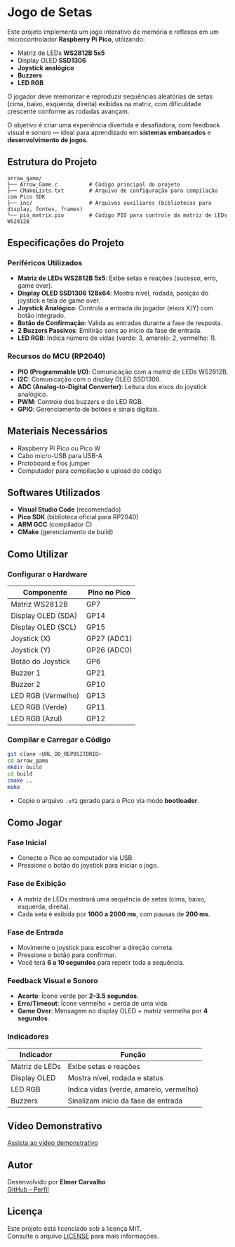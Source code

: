 # Jogo de Setas

Este projeto implementa um jogo interativo de memória e reflexos em um microcontrolador **Raspberry Pi Pico**, utilizando:

- Matriz de LEDs **WS2812B 5x5**
- Display OLED **SSD1306**
- **Joystick analógico**
- **Buzzers**
- **LED RGB**

O jogador deve memorizar e reproduzir sequências aleatórias de setas (cima, baixo, esquerda, direita) exibidas na matriz, com dificuldade crescente conforme as rodadas avançam.

O objetivo é criar uma experiência divertida e desafiadora, com feedback visual e sonoro — ideal para aprendizado em **sistemas embarcados** e **desenvolvimento de jogos**.

## Estrutura do Projeto

```
arrow_game/
├── Arrow_Game.c          # Código principal do projeto
├── CMakeLists.txt        # Arquivo de configuração para compilação com Pico SDK
├── inc/                  # Arquivos auxiliares (bibliotecas para display, fontes, frames)
└── pio_matrix.pio        # Código PIO para controle da matriz de LEDs WS2812B
```

## Especificações do Projeto

### Periféricos Utilizados
- **Matriz de LEDs WS2812B 5x5**: Exibe setas e reações (sucesso, erro, game over).
- **Display OLED SSD1306 128x64**: Mostra nível, rodada, posição do joystick e tela de game over.
- **Joystick Analógico**: Controla a entrada do jogador (eixos X/Y) com botão integrado.
- **Botão de Confirmação**: Valida as entradas durante a fase de resposta.
- **2 Buzzers Passivos**: Emitirão sons ao início da fase de entrada.
- **LED RGB**: Indica número de vidas (verde: 3, amarelo: 2, vermelho: 1).

### Recursos do MCU (RP2040)
- **PIO (Programmable I/O)**: Comunicação com a matriz de LEDs WS2812B.
- **I2C**: Comunicação com o display OLED SSD1306.
- **ADC (Analog-to-Digital Converter)**: Leitura dos eixos do joystick analógico.
- **PWM**: Controle dos buzzers e do LED RGB.
- **GPIO**: Gerenciamento de botões e sinais digitais.

## Materiais Necessários

- Raspberry Pi Pico ou Pico W
- Cabo micro-USB para USB-A
- Protoboard e fios jumper
- Computador para compilação e upload do código

## Softwares Utilizados

- **Visual Studio Code** (recomendado)
- **Pico SDK** (biblioteca oficial para RP2040)
- **ARM GCC** (compilador C)
- **CMake** (gerenciamento de build)

## Como Utilizar

### Configurar o Hardware

| Componente        | Pino no Pico   |
|-------------------|----------------|
| Matriz WS2812B     | GP7             |
| Display OLED (SDA) | GP14            |
| Display OLED (SCL) | GP15            |
| Joystick (X)       | GP27 (ADC1)     |
| Joystick (Y)       | GP26 (ADC0)     |
| Botão do Joystick  | GP6             |
| Buzzer 1           | GP21            |
| Buzzer 2           | GP10            |
| LED RGB (Vermelho) | GP13            |
| LED RGB (Verde)    | GP11            |
| LED RGB (Azul)     | GP12            |

### Compilar e Carregar o Código

```bash
git clone <URL_DO_REPOSITORIO>
cd arrow_game
mkdir build
cd build
cmake ..
make
```

- Copie o arquivo `.uf2` gerado para o Pico via modo **bootloader**.

## Como Jogar

### Fase Inicial
- Conecte o Pico ao computador via USB.
- Pressione o botão do joystick para iniciar o jogo.

### Fase de Exibição
- A matriz de LEDs mostrará uma sequência de setas (cima, baixo, esquerda, direita).
- Cada seta é exibida por **1000 a 2000 ms**, com pausas de **200 ms**.

### Fase de Entrada
- Movimente o joystick para escolher a direção correta.
- Pressione o botão para confirmar.
- Você terá **6 a 10 segundos** para repetir toda a sequência.

### Feedback Visual e Sonoro
- **Acerto**: Ícone verde por **2–3.5 segundos**.
- **Erro/Timeout**: Ícone vermelho + perda de uma vida.
- **Game Over**: Mensagem no display OLED + matriz vermelha por **4 segundos**.

### Indicadores

| Indicador            | Função                             |
|----------------------|------------------------------------|
| Matriz de LEDs        | Exibe setas e reações              |
| Display OLED          | Mostra nível, rodada e status      |
| LED RGB               | Indica vidas (verde, amarelo, vermelho) |
| Buzzers               | Sinalizam início da fase de entrada |

## Vídeo Demonstrativo

[Assista ao vídeo demonstrativo](https://drive.google.com/file/d/12Lp5miLpn3lDZJ-NJguo7utmLh1KyGb-/view?usp=sharing)

## Autor

Desenvolvido por **Elmer Carvalho**  
[GitHub - Perfil](https://github.com/Elmer-Carvalho)

## Licença

Este projeto está licenciado sob a licença MIT.  
Consulte o arquivo [LICENSE](LICENSE) para mais informações.
